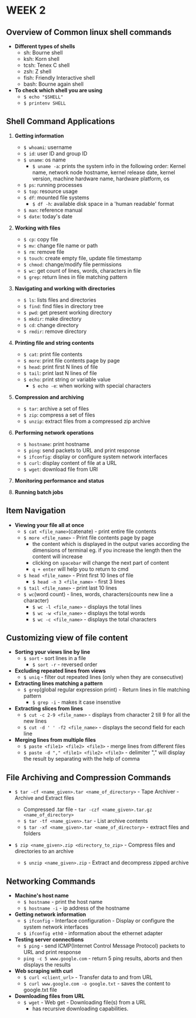 # WEEK 2

## Overview of Common linux shell commands

- **Different types of shells**
    - sh: Bourne shell
    - ksh: Korn shell
    - tcsh: Tenex C shell
    - zsh: Z shell
    - fish: Friendly Interactive shell
    - bash: Bourne again shell
- **To check which shell you are using**
    - `$ echo "$SHELL"`
    - `$ printenv SHELL`

## Shell Command Applications

1. **Getting information**
    - `$ whoami`: username
    - `$ id`: user ID and group ID
    - `$ uname`: os name
        - `$ uname -a`: prints the system info in the following order: Kernel name, network node hostname, kernel release date, kernel version, machine hardware name, hardware platform, os
    - `$ ps`: running processes
    - `$ top`: resource usage
    - `$ df`: mounted file systems
        - `$ df -h`: available disk space in a 'human readable' format
    - `$ man`: reference manual
    - `$ date`: today's date

2. **Working with files**
    - `$ cp`: copy file
    - `$ mv`: change file name or path
    - `$ rm`: remove file
    - `$ touch`: create empty file, update file timestamp
    - `$ chmod`: change/modify file permissions
    - `$ wc`: get count of lines, words, characters in file
    - `$ grep`: return lines in file matching pattern

3. **Navigating and working with directories**
    - `$ ls`: lists files and directories
    - `$ find`: find files in directory tree
    - `$ pwd`: get present working directory
    - `$ mkdir`: make directory
    - `$ cd`: change directory
    - `$ rmdir`: remove directory

4. **Printing file and string contents**
    - `$ cat`: print file contents
    - `$ more`: print file contents page by page
    - `$ head`: print first N lines of file
    - `$ tail`: print last N lines of file
    - `$ echo`: print string or variable value
        - `$ echo -e`: when working with special characters

5. **Compression and archiving**
    - `$ tar`: archive a set of files
    - `$ zip`: compress a set of files
    - `$ unzip`: extract files from a compressed zip archive

6. **Performing network operations**
    - `$ hostname`: print hostname
    - `$ ping`: send packets to URL and print response
    - `$ ifconfig`: display or configure system network interfaces
    - `$ curl`: display content of file at a URL
    - `$ wget`: download file from URl

7. **Monitoring performance and status**

8. **Running batch jobs**

## Item Navigation

- **Viewing your file all at once**
    - `$ cat <file_name>`(catenate) - print entire file contents
    - `$ more <file_name>` - Print file contents page by page
        - the content which is displayed in the output varies according the dimensions of terminal eg. if you increase the length then the content will increase 
        - clicking on `spacebar` will change the next part of content
        - `q + enter` will help you to return to cmd
    - `$ head <file_name>` - Print first 10 lines of file
        - `$ head -n 3 <file_name>` - first 3 lines
    - `$ tail <file_name>` - print last 10 lines
    - `$ wc`(word count) - lines, words, characters(counts new line a character)
        - `$ wc -l <file_name>` - displays the total lines
        - `$ wc -w <file_name>` - displays the total words
        - `$ wc -c <file_name>` - displays the total characters

## Customizing view of file content

- **Sorting your views line by line**
    - `$ sort` - sort lines in a file
        - `$ sort -r` - reversed order
- **Excluding repeated lines from views**
    - `$ uniq` - filter out repeated lines (only when they are consecutive)
- **Extracting lines matching a pattern**
    - `$ grep`(global regular expression print) - Return lines in file matching pattern
        - `$ grep -i` - makes it case insenstive
- **Extracting slices from lines**
    - `$ cut -c 2-9 <file_name>` - displays from character 2 till 9 for all the new lines
    - `$ cut -d ' ' -f2 <file_name>` - displays the second field for each line
- **Merging lines from multiple files**
    - `$ paste <file1> <file2> <file3>` - merge lines from different files 
    - `$ paste -d "," <file1> <file2> <file3>` - delimiter "," will display the result by separating with the help of comma

## File Archiving and Compression Commands

- `$ tar -cf <name_given>.tar <name_of_directory>` - Tape Archiver - Archive and Extract files
    - Compressed .tar file - `tar -czf <name_given>.tar.gz <name_of_directory>`
    - `$ tar -tf <name_given>.tar` - List archive contents
    - `$ tar -xf <name_given>.tar <name_of_directory>` - extract files and folders

- `$ zip <name_given>.zip <directory_to_zip>` - Compress files and directories to an archive
    - `$ unzip <name_given>.zip` - Extract and decompress zipped archive

## Networking Commands

- **Machine's host name**
    - `$ hostname` - print the host name
    - `$ hostname -i` - ip address of the hostname
- **Getting network information**
    - `$ ifconfig` - Interface configuration - Display or configure the system network interfaces
    - `$ ifconfig eth0` - information about the ethernet adapter
- **Testing server connections**
    - `$ ping` - send ICMP(Internet Control Message Protocol) packets to URL and print response
    - `ping -c 5 www.google.com` - return 5 ping results, aborts and then displays the results
- **Web scraping with curl**
    - `$ curl <client_url>` - Transfer data to and from URL
    - `$ curl www.google.com -o google.txt` - saves the content to google.txt file
- **Downloading files from URL**
    - `$ wget` - Web get - Downloading file(s) from a URL
        - has recursive downloading capabilities.

